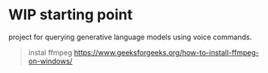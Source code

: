 # **WIP starting point**
project for querying generative language models using voice commands.

> instal ffmpeg
> https://www.geeksforgeeks.org/how-to-install-ffmpeg-on-windows/

